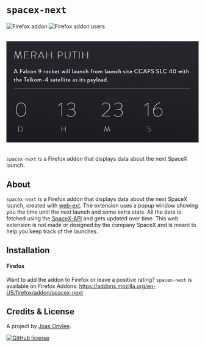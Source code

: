 # `spacex-next`

![Firefox addon](https://img.shields.io/amo/v/spacex-next.svg)
![Firefox addon users](https://img.shields.io/amo/users/spacex-next.svg)
<br/>
<br/>

![Screenshot](https://raw.githubusercontent.com/joasonvlee/spacex-next/master/doc/img/screenshot.png)
<br/>
<br/>

`spacex-next` is a Firefox addon that displays data about the next SpaceX launch.

## About

`spacex-next` is a Firefox addon that displays data about the next SpaceX launch, created with [web-ext](https://www.npmjs.com/package/web-ext). The extension uses a popup window showing you the time until the next launch and some extra stats. All the data is fetched using the [SpaceX-API](https://github.com/r-spacex/SpaceX-API) and gets updated over time. This web extension is not made or designed by the company SpaceX and is meant to help you keep track of the launches.

## Installation

#### Firefox

Want to add the addon to Firefox or leave a positive rating? `spacex-next` is available on Firefox Addons: https://addons.mozilla.org/en-US/firefox/addon/spacex-next

## Credits & License

A project by [Joas Onvlee](https://github.com/joasonvlee).

[![GitHub license](https://img.shields.io/badge/license-MIT-blue.svg)](https://addons.mozilla.org/en-US/firefox/addon/spacex-next/license/1.0)
